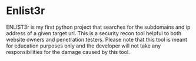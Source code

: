# Enlist3r
ENLIST3r is my first python project that searches for the subdomains and ip address of a given target url. This is a security recon tool helpful to both website owners and penetration testers. Please note that this tool is meant for education purposes only and the developer will not take any responsibilities for the damage caused by this tool.
